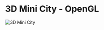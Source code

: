 # 3D Mini City - OpenGL
![3D Mini City](https://github.com/user-attachments/assets/b2b4f875-4e7d-48ef-a26d-ab96067dd832)
